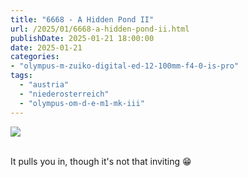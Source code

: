 ```yaml
---
title: "6668 - A Hidden Pond II"
url: /2025/01/6668-a-hidden-pond-ii.html
publishDate: 2025-01-21 18:00:00
date: 2025-01-21
categories:
- "olympus-m-zuiko-digital-ed-12-100mm-f4-0-is-pro"
tags:
  - "austria"
  - "niederosterreich"
  - "olympus-om-d-e-m1-mk-iii"
---
```

<div class="container">
<div class="center"><a target="_blank" href="https://d25zfm9zpd7gm5.cloudfront.net/1200x1200/2020/20200913_131408_lr.jpg"><img class="webfeedsFeaturedVisual" src="https://d25zfm9zpd7gm5.cloudfront.net/0600x0600/2020/20200913_131408_lr.jpg" /></a></div>
</div>
<br />

It pulls you in, though it's not that inviting :grin:
